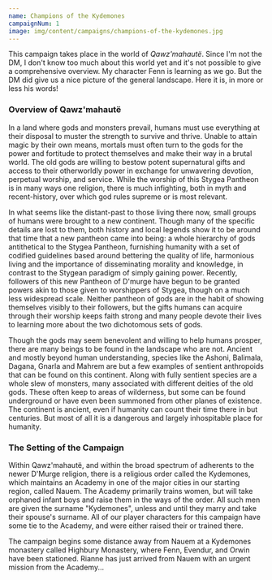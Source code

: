 ```yaml
---
name: Champions of the Kydemones
campaignNum: 1
image: img/content/campaigns/champions-of-the-kydemones.jpg
---
```


This campaign takes place in the world of *Qawz'mahautë*. Since I'm not the DM, I don't know too
much about this world yet and it's not possible to give a comprehensive overview. My character Fenn
is learning as we go. But the DM did give us a nice picture of the general landscape. Here it is,
in more or less his words!

### Overview of Qawz'mahautë

In a land where gods and monsters prevail, humans must use everything at their disposal to muster
the strength to survive and thrive. Unable to attain magic by their own means, mortals must often
turn to the gods for the power and fortitude to protect themselves and make their way in a brutal
world. The old gods are willing to bestow potent supernatural gifts and access to their
otherworldly power in exchange for unwavering devotion, perpetual worship, and service. While the
worship of this Stygea Pantheon is in many ways one religion, there is much infighting, both in
myth and recent-history, over which god rules supreme or is most relevant.

In what seems like the distant-past to those living there now, small groups of humans were brought
to a new continent. Though many of the specific details are lost to them, both history and local
legends show it to be around that time that a new pantheon came into being: a whole hierarchy of
gods antithetical to the Stygea Pantheon, furnishing humanity with a set of codified guidelines
based around bettering the quality of life, harmonious living and the importance of disseminating
morality and knowledge, in contrast to the Stygean paradigm of simply gaining power. Recently,
followers of this new Pantheon of D'murge have begun to be granted powers akin to those given to
worshippers of Stygea, though on a much less widespread scale. Neither pantheon of gods are in the
habit of showing themselves visibly to their followers, but the gifts humans can acquire through
their worship keeps faith strong and many people devote their lives to learning more about the two
dichotomous sets of gods.

Though the gods may seem benevolent and willing to help humans prosper, there are many beings to be
found in the landscape who are not. Ancient and mostly beyond human understanding, species like the
Ashoni, Balimala, Dagana, Gnarla and Mahrem are but a few examples of sentient anthropoids that can
be found on this continent. Along with fully sentient species are a whole slew of monsters, many
associated with different deities of the old gods. These often keep to areas of wilderness, but
some can be found underground or have even been summoned from other planes of existence. The
continent is ancient, even if humanity can count their time there in but centuries. But most of all
it is a dangerous and largely inhospitable place for humanity.

### The Setting of the Campaign

Within Qawz'mahautë, and within the broad spectrum of adherents to the newer D'Murge religion,
there is a religious order called the Kydemones, which maintains an Academy in one of the major
cities in our starting region, called Nauem. The Academy primarily trains women, but will take
orphaned infant boys and raise them in the ways of the order. All such men are given the surname
"Kydemones", unless and until they marry and take their spouse's surname. All of our player
characters for this campaign have some tie to the Academy, and were either raised their or trained
there.

The campaign begins some distance away from Nauem at a Kydemones monastery called Highbury
Monastery, where Fenn, Evendur, and Orwin have been stationed. Rianne has just arrived from Nauem
with an urgent mission from the Academy...
